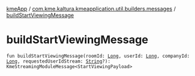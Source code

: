 [kmeApp](../index.md) / [com.kme.kaltura.kmeapplication.util.builders.messages](index.md) / [buildStartViewingMessage](./build-start-viewing-message.md)

# buildStartViewingMessage

`fun buildStartViewingMessage(roomId: `[`Long`](https://kotlinlang.org/api/latest/jvm/stdlib/kotlin/-long/index.html)`, userId: `[`Long`](https://kotlinlang.org/api/latest/jvm/stdlib/kotlin/-long/index.html)`, companyId: `[`Long`](https://kotlinlang.org/api/latest/jvm/stdlib/kotlin/-long/index.html)`, requestedUserIdStream: `[`String`](https://kotlinlang.org/api/latest/jvm/stdlib/kotlin/-string/index.html)`?): KmeStreamingModuleMessage<StartViewingPayload>`